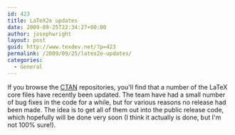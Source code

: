 ```yaml
---
id: 423
title: LaTeX2e updates
date: 2009-09-25T22:34:27+00:00
author: josephwright
layout: post
guid: http://www.texdev.net/?p=423
permalink: /2009/09/25/latex2e-updates/
categories:
  - General
---
```

If you browse the [CTAN](http://www.ctan.org/) repositories, you'll find that a number of the LaTeX core files have recently been updated. The team have had a small number of bug fixes in the code for a while, but for various reasons no release had been made. The idea is to get all of them out into the public release code, which hopefully will be done very soon (I think it actually is done, but I'm not 100% sure!).
